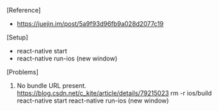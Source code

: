 [Reference]
- https://juejin.im/post/5a9f93d96fb9a028d2077c19

[Setup]
- react-native start
- react-native run-ios (new window)

[Problems]
1. No bundle URL present.
   https://blog.csdn.net/c_kite/article/details/79215023
   rm -r ios/build
   react-native start
   react-native run-ios (new window)

